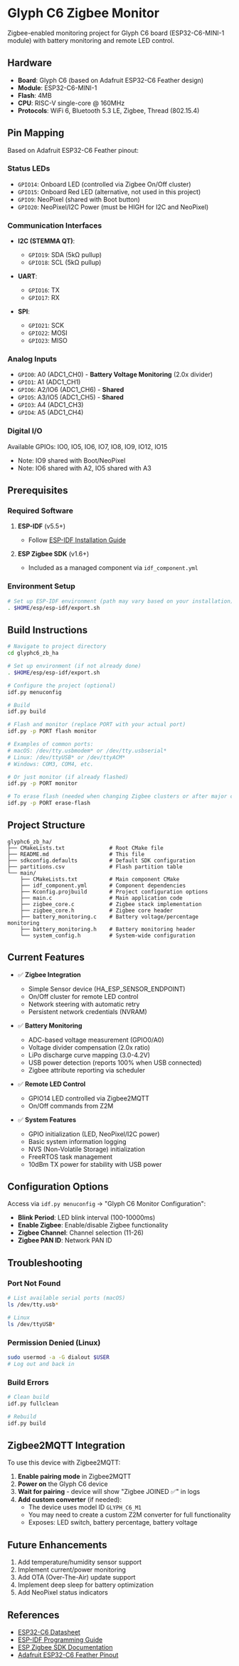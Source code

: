 # Glyph C6 Zigbee Monitor

Zigbee-enabled monitoring project for Glyph C6 board (ESP32-C6-MINI-1 module) with battery monitoring and remote LED control.

## Hardware

- **Board**: Glyph C6 (based on Adafruit ESP32-C6 Feather design)
- **Module**: ESP32-C6-MINI-1
- **Flash**: 4MB
- **CPU**: RISC-V single-core @ 160MHz
- **Protocols**: WiFi 6, Bluetooth 5.3 LE, Zigbee, Thread (802.15.4)

## Pin Mapping

Based on Adafruit ESP32-C6 Feather pinout:

### Status LEDs
- `GPIO14`: Onboard LED (controlled via Zigbee On/Off cluster)
- `GPIO15`: Onboard Red LED (alternative, not used in this project)
- `GPIO9`: NeoPixel (shared with Boot button)
- `GPIO20`: NeoPixel/I2C Power (must be HIGH for I2C and NeoPixel)

### Communication Interfaces
- **I2C (STEMMA QT)**:
  - `GPIO19`: SDA (5kΩ pullup)
  - `GPIO18`: SCL (5kΩ pullup)

- **UART**:
  - `GPIO16`: TX
  - `GPIO17`: RX

- **SPI**:
  - `GPIO21`: SCK
  - `GPIO22`: MOSI
  - `GPIO23`: MISO

### Analog Inputs
- `GPIO0`: A0 (ADC1_CH0) - **Battery Voltage Monitoring** (2.0x divider)
- `GPIO1`: A1 (ADC1_CH1)
- `GPIO6`: A2/IO6 (ADC1_CH6) - **Shared**
- `GPIO5`: A3/IO5 (ADC1_CH5) - **Shared**
- `GPIO3`: A4 (ADC1_CH3)
- `GPIO4`: A5 (ADC1_CH4)

### Digital I/O
Available GPIOs: IO0, IO5, IO6, IO7, IO8, IO9, IO12, IO15
- Note: IO9 shared with Boot/NeoPixel
- Note: IO6 shared with A2, IO5 shared with A3

## Prerequisites

### Required Software
1. **ESP-IDF** (v5.5+)
   - Follow [ESP-IDF Installation Guide](https://docs.espressif.com/projects/esp-idf/en/latest/esp32c6/get-started/index.html)
   
2. **ESP Zigbee SDK** (v1.6+)
   - Included as a managed component via `idf_component.yml`

### Environment Setup
```bash
# Set up ESP-IDF environment (path may vary based on your installation)
. $HOME/esp/esp-idf/export.sh
```

## Build Instructions

```bash
# Navigate to project directory
cd glyphc6_zb_ha

# Set up environment (if not already done)
. $HOME/esp/esp-idf/export.sh

# Configure the project (optional)
idf.py menuconfig

# Build
idf.py build

# Flash and monitor (replace PORT with your actual port)
idf.py -p PORT flash monitor

# Examples of common ports:
# macOS: /dev/tty.usbmodem* or /dev/tty.usbserial*
# Linux: /dev/ttyUSB* or /dev/ttyACM*
# Windows: COM3, COM4, etc.

# Or just monitor (if already flashed)
idf.py -p PORT monitor

# To erase flash (needed when changing Zigbee clusters or after major changes)
idf.py -p PORT erase-flash
```

## Project Structure

```
glyphc6_zb_ha/
├── CMakeLists.txt              # Root CMake file
├── README.md                   # This file
├── sdkconfig.defaults          # Default SDK configuration
├── partitions.csv              # Flash partition table
└── main/
    ├── CMakeLists.txt          # Main component CMake
    ├── idf_component.yml       # Component dependencies
    ├── Kconfig.projbuild       # Project configuration options
    ├── main.c                  # Main application code
    ├── zigbee_core.c           # Zigbee stack implementation
    ├── zigbee_core.h           # Zigbee core header
    ├── battery_monitoring.c    # Battery voltage/percentage monitoring
    ├── battery_monitoring.h    # Battery monitoring header
    └── system_config.h         # System-wide configuration
```

## Current Features

- ✅ **Zigbee Integration**
  - Simple Sensor device (HA_ESP_SENSOR_ENDPOINT)
  - On/Off cluster for remote LED control
  - Network steering with automatic retry
  - Persistent network credentials (NVRAM)
  
- ✅ **Battery Monitoring**
  - ADC-based voltage measurement (GPIO0/A0)
  - Voltage divider compensation (2.0x ratio)
  - LiPo discharge curve mapping (3.0-4.2V)
  - USB power detection (reports 100% when USB connected)
  - Zigbee attribute reporting via scheduler
  
- ✅ **Remote LED Control**
  - GPIO14 LED controlled via Zigbee2MQTT
  - On/Off commands from Z2M
  
- ✅ **System Features**
  - GPIO initialization (LED, NeoPixel/I2C power)
  - Basic system information logging
  - NVS (Non-Volatile Storage) initialization
  - FreeRTOS task management
  - 10dBm TX power for stability with USB power

## Configuration Options

Access via `idf.py menuconfig` → "Glyph C6 Monitor Configuration":

- **Blink Period**: LED blink interval (100-10000ms)
- **Enable Zigbee**: Enable/disable Zigbee functionality
- **Zigbee Channel**: Channel selection (11-26)
- **Zigbee PAN ID**: Network PAN ID

## Troubleshooting

### Port Not Found
```bash
# List available serial ports (macOS)
ls /dev/tty.usb*

# Linux
ls /dev/ttyUSB*
```

### Permission Denied (Linux)
```bash
sudo usermod -a -G dialout $USER
# Log out and back in
```

### Build Errors
```bash
# Clean build
idf.py fullclean

# Rebuild
idf.py build
```

## Zigbee2MQTT Integration

To use this device with Zigbee2MQTT:

1. **Enable pairing mode** in Zigbee2MQTT
2. **Power on** the Glyph C6 device
3. **Wait for pairing** - device will show "Zigbee JOINED ✅" in logs
4. **Add custom converter** (if needed):
   - The device uses model ID `GLYPH_C6_M1`
   - You may need to create a custom Z2M converter for full functionality
   - Exposes: LED switch, battery percentage, battery voltage

## Future Enhancements

1. Add temperature/humidity sensor support
2. Implement current/power monitoring
3. Add OTA (Over-The-Air) update support
4. Implement deep sleep for battery optimization
5. Add NeoPixel status indicators

## References

- [ESP32-C6 Datasheet](https://www.espressif.com/sites/default/files/documentation/esp32-c6_datasheet_en.pdf)
- [ESP-IDF Programming Guide](https://docs.espressif.com/projects/esp-idf/en/latest/esp32c6/)
- [ESP Zigbee SDK Documentation](https://github.com/espressif/esp-zigbee-sdk)
- [Adafruit ESP32-C6 Feather Pinout](https://learn.adafruit.com/adafruit-esp32-c6-feather)
